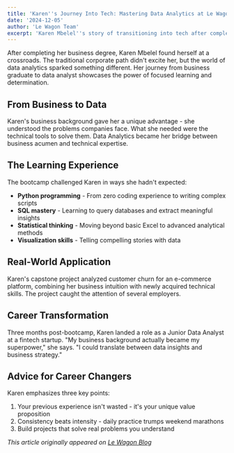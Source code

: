 ```yaml
---
title: 'Karen''s Journey Into Tech: Mastering Data Analytics at Le Wagon'
date: '2024-12-05'
author: 'Le Wagon Team'
excerpt: 'Karen Mbelel''s story of transitioning into tech after completing a business degree, focusing on her experience learning Data Analytics.'
---
```


After completing her business degree, Karen Mbelel found herself at a crossroads. The traditional corporate path didn't excite her, but the world of data analytics sparked something different. Her journey from business graduate to data analyst showcases the power of focused learning and determination.

## From Business to Data

Karen's business background gave her a unique advantage - she understood the problems companies face. What she needed were the technical tools to solve them. Data Analytics became her bridge between business acumen and technical expertise.

## The Learning Experience

The bootcamp challenged Karen in ways she hadn't expected:
- **Python programming** - From zero coding experience to writing complex scripts
- **SQL mastery** - Learning to query databases and extract meaningful insights
- **Statistical thinking** - Moving beyond basic Excel to advanced analytical methods
- **Visualization skills** - Telling compelling stories with data

## Real-World Application

Karen's capstone project analyzed customer churn for an e-commerce platform, combining her business intuition with newly acquired technical skills. The project caught the attention of several employers.

## Career Transformation

Three months post-bootcamp, Karen landed a role as a Junior Data Analyst at a fintech startup. "My business background actually became my superpower," she says. "I could translate between data insights and business strategy."

## Advice for Career Changers

Karen emphasizes three key points:
1. Your previous experience isn't wasted - it's your unique value proposition
2. Consistency beats intensity - daily practice trumps weekend marathons
3. Build projects that solve real problems you understand

*This article originally appeared on [Le Wagon Blog](https://blog.lewagon.com/career/karens-journey-into-tech-mastering-data-analytics-at-le-wagon/)*